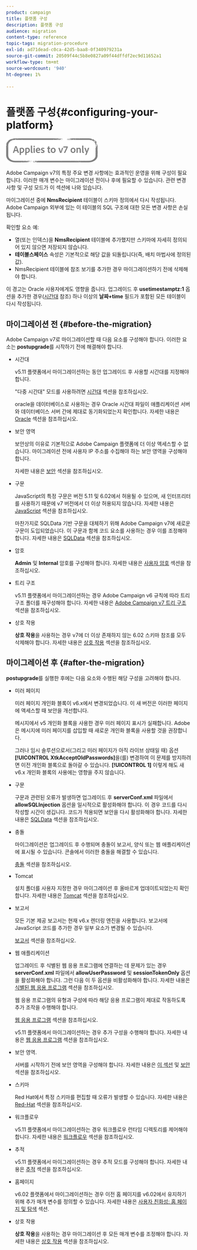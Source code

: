 ```yaml
---
product: campaign
title: 플랫폼 구성
description: 플랫폼 구성
audience: migration
content-type: reference
topic-tags: migration-procedure
exl-id: ad71dead-c0ca-42d5-baa8-0f340979231a
source-git-commit: 20509f44c5b8e0827a09f44dffdf2ec9d11652a1
workflow-type: tm+mt
source-wordcount: '940'
ht-degree: 1%

---
```


# 플랫폼 구성{#configuring-your-platform}

![](../../assets/v7-only.svg)

Adobe Campaign v7의 특정 주요 변경 사항에는 효과적인 운영을 위해 구성이 필요합니다. 이러한 매개 변수는 마이그레이션 전이나 후에 필요할 수 있습니다. 관련 변경 사항 및 구성 모드가 이 섹션에 나와 있습니다.

마이그레이션 중에 **NmsRecipient** 테이블이 스키마 정의에서 다시 작성됩니다. Adobe Campaign 외부에 있는 이 테이블의 SQL 구조에 대한 모든 변경 사항은 손실됩니다.

확인할 요소 예:

* 열(또는 인덱스)을 **NmsRecipient** 테이블에 추가했지만 스키마에 자세히 정의되어 있지 않으면 저장되지 않습니다.
* **테이블스페이스** 속성은 기본적으로 해당 값을 되돌립니다(즉, 배치 마법사에 정의된 값).
* NmsRecipient 테이블에 참조 보기를 추가한 경우 마이그레이션하기 전에 삭제해야 합니다.

이 경고는 Oracle 사용자에게도 영향을 줍니다. 업그레이드 후 **usetimestamptz:1** 옵션을 추가한 경우([시간대](../../migration/using/general-configurations.md#time-zones) 참조) 하나 이상의 **날짜+time** 필드가 포함된 모든 테이블이 다시 작성됩니다.

## 마이그레이션 전 {#before-the-migration}

Adobe Campaign v7로 마이그레이션할 때 다음 요소를 구성해야 합니다. 이러한 요소는 **postupgrade**&#x200B;를 시작하기 전에 해결해야 합니다.

* 시간대

   v5.11 플랫폼에서 마이그레이션하는 동안 업그레이드 후 사용할 시간대를 지정해야 합니다.

   &quot;다중 시간대&quot; 모드를 사용하려면 [시간대](../../migration/using/general-configurations.md#time-zones) 섹션을 참조하십시오.

   oracle을 데이터베이스로 사용하는 경우 Oracle 시간대 파일이 애플리케이션 서버와 데이터베이스 서버 간에 제대로 동기화되었는지 확인합니다. 자세한 내용은 [Oracle](../../migration/using/general-configurations.md#oracle) 섹션을 참조하십시오.

* 보안 영역

   보안상의 이유로 기본적으로 Adobe Campaign 플랫폼에 더 이상 액세스할 수 없습니다. 마이그레이션 전에 사용자 IP 주소를 수집해야 하는 보안 영역을 구성해야 합니다.

   자세한 내용은 [보안](../../migration/using/general-configurations.md#security) 섹션을 참조하십시오.

* 구문

   JavaScript의 특정 구문은 버전 5.11 및 6.02에서 허용될 수 있으며, 새 인터프리터를 사용하기 때문에 v7 버전에서 더 이상 허용되지 않습니다. 자세한 내용은 [JavaScript](../../migration/using/general-configurations.md#javascript) 섹션을 참조하십시오.

   마찬가지로 SQLData 기반 구문을 대체하기 위해 Adobe Campaign v7에 새로운 구문이 도입되었습니다. 이 구문과 함께 코드 요소를 사용하는 경우 이를 조정해야 합니다. 자세한 내용은 [SQLData](../../migration/using/general-configurations.md#sqldata) 섹션을 참조하십시오.

* 암호

   **Admin** 및 **Internal** 암호를 구성해야 합니다. 자세한 내용은 [사용자 암호](../../migration/using/before-starting-migration.md#user-passwords) 섹션을 참조하십시오.

* 트리 구조

   v5.11 플랫폼에서 마이그레이션하는 경우 Adobe Campaign v6 규칙에 따라 트리 구조 폴더를 재구성해야 합니다. 자세한 내용은 [Adobe Campaign v7 트리 구조](../../migration/using/specific-configurations-in-v5-11.md#campaign-vseven-tree-structure) 섹션을 참조하십시오.

* 상호 작용

   **상호 작용**&#x200B;을 사용하는 경우 v7에 더 이상 존재하지 않는 6.02 스키마 참조를 모두 삭제해야 합니다. 자세한 내용은 [상호 작용](../../migration/using/general-configurations.md#interaction) 섹션을 참조하십시오.

## 마이그레이션 후 {#after-the-migration}

**postupgrade**&#x200B;를 실행한 후에는 다음 요소와 수행된 해당 구성을 고려해야 합니다.

* 미러 페이지

   미러 페이지 개인화 블록이 v6.x에서 변경되었습니다. 이 새 버전은 이러한 페이지에 액세스할 때 보안을 개선합니다.

   메시지에서 v5 개인화 블록을 사용한 경우 미러 페이지 표시가 실패합니다. Adobe은 메시지에 미러 페이지를 삽입할 때 새로운 개인화 블록을 사용할 것을 권장합니다.

   그러나 임시 솔루션으로서(그리고 미러 페이지가 아직 라이브 상태일 때) 옵션 **[!UICONTROL XtkAcceptOldPasswords]**&#x200B;을(를) 변경하여 이 문제를 방지하려면 이전 개인화 블록으로 돌아갈 수 있습니다. **[!UICONTROL 1]** 이렇게 해도 새 v6.x 개인화 블록의 사용에는 영향을 주지 않습니다.

* 구문

   구문과 관련된 오류가 발생하면 업그레이드 후 **serverConf.xml** 파일에서 **allowSQLInjection** 옵션을 일시적으로 활성화해야 합니다. 이 경우 코드를 다시 작성할 시간이 생깁니다. 코드가 적용되면 보안을 다시 활성화해야 합니다. 자세한 내용은 [SQLData](../../migration/using/general-configurations.md#sqldata) 섹션을 참조하십시오.

* 충돌

   마이그레이션은 업그레이드 후 수행되며 충돌이 보고서, 양식 또는 웹 애플리케이션에 표시될 수 있습니다. 콘솔에서 이러한 충돌을 해결할 수 있습니다.

   [충돌](../../migration/using/general-configurations.md#conflicts) 섹션을 참조하십시오.

* Tomcat

   설치 폴더를 사용자 지정한 경우 마이그레이션 후 올바르게 업데이트되었는지 확인합니다. 자세한 내용은 [Tomcat](../../migration/using/general-configurations.md#tomcat) 섹션을 참조하십시오.

* 보고서

   모든 기본 제공 보고서는 현재 v6.x 렌더링 엔진을 사용합니다. 보고서에 JavaScript 코드를 추가한 경우 일부 요소가 변경될 수 있습니다.

   [보고서](../../migration/using/general-configurations.md#reports) 섹션을 참조하십시오.

* 웹 애플리케이션

   업그레이드 후 식별된 웹 응용 프로그램에 연결하는 데 문제가 있는 경우 **serverConf.xml** 파일에서 **allowUserPassword** 및 **sessionTokenOnly** 옵션을 활성화해야 합니다. 그런 다음 이 두 옵션을 비활성화해야 합니다. 자세한 내용은 [식별된 웹 응용 프로그램](../../migration/using/general-configurations.md#identified-web-applications) 섹션을 참조하십시오.

   웹 응용 프로그램의 유형과 구성에 따라 해당 응용 프로그램이 제대로 작동하도록 추가 조작을 수행해야 합니다.

   [웹 응용 프로그램](../../migration/using/general-configurations.md#web-applications) 섹션을 참조하십시오.

   v5.11 플랫폼에서 마이그레이션하는 경우 추가 구성을 수행해야 합니다. 자세한 내용은 [웹 응용 프로그램](../../migration/using/specific-configurations-in-v5-11.md#web-applications) 섹션을 참조하십시오.

* 보안 영역.

   서버를 시작하기 전에 보안 영역을 구성해야 합니다. 자세한 내용은 [이 섹션](../../installation/using/security-zones.md) 및 [보안](../../migration/using/general-configurations.md#security) 섹션을 참조하십시오.

* 스키마

   Red Hat에서 특정 스키마를 편집할 때 오류가 발생할 수 있습니다. 자세한 내용은 [Red-Hat](../../migration/using/general-configurations.md#red-hat) 섹션을 참조하십시오.

* 워크플로우

   v5.11 플랫폼에서 마이그레이션하는 경우 워크플로우 런타임 디렉토리를 제어해야 합니다. 자세한 내용은 [워크플로우](../../migration/using/specific-configurations-in-v5-11.md#workflows) 섹션을 참조하십시오.

* 추적

   v5.11 플랫폼에서 마이그레이션하는 경우 추적 모드를 구성해야 합니다. 자세한 내용은 [추적](../../migration/using/specific-configurations-in-v5-11.md#tracking) 섹션을 참조하십시오.

* 홈페이지

   v6.02 플랫폼에서 마이그레이션하는 경우 이전 홈 페이지를 v6.02에서 유지하기 위해 추가 매개 변수를 정의할 수 있습니다. 자세한 내용은 [사용자 친화성: 홈 페이지 및 탐색](../../migration/using/specific-configurations-in-v6-02.md#user-friendliness--home-page-and-navigation) 섹션.

* 상호 작용

   **상호 작용**&#x200B;을 사용하는 경우 마이그레이션 후 모든 매개 변수를 조정해야 합니다. 자세한 내용은 [상호 작용](../../migration/using/general-configurations.md#interaction) 섹션을 참조하십시오.
